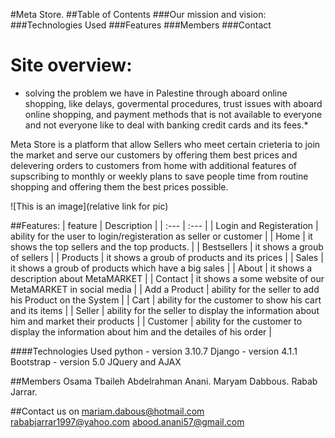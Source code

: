 #Meta Store.
##Table of Contents
###Our mission and vision:
###Technologies Used
###Features
###Members
###Contact

# Site overview:

- solving the problem we have in Palestine through aboard online shopping, like delays, govermental procedures, trust issues with aboard online shopping, and payment methods that is not available to everyone and not everyone like to deal with banking credit cards and its fees.\*

Meta Store is a platform that allow Sellers who meet certain crieteria to join the market and serve our customers by offering them
best prices and delevering orders to customers from home with additional features of supscribing to monthly or weekly plans to save people
time from routine shopping and offering them the best prices possible.


![This is an image](relative link for pic)

##Features:
| feature | Description |
| :--- | :--- |
| Login and Registeration | ability for the user to login/registeration as seller or customer |
| Home | it shows the top sellers and the top products. |
| Bestsellers | it shows a groub of sellers |
| Products | it shows a groub of products and its prices |
| Sales | it shows a groub of products which have a big sales |
| About | it shows a description about MetaMARKET |
| Contact | it shows a some website of our MetaMARKET in social media |
| Add a Product | ability for the seller to add his Product on the System |
| Cart | ability for the customer to show his cart and its items |
| Seller | ability for the seller to display the information about him and market their products |
| Customer | ability for the customer to display the information about him and the detailes of his order |

####Technologies Used
python - version 3.10.7
Django - version 4.1.1
Bootstrap - version 5.0
JQuery and AJAX


##Members
Osama Tbaileh
Abdelrahman Anani.
Maryam Dabbous.
Rabab Jarrar.

##Contact us on
mariam.dabous@hotmail.com
rababjarrar1997@yahoo.com
abood.anani57@gmail.com
